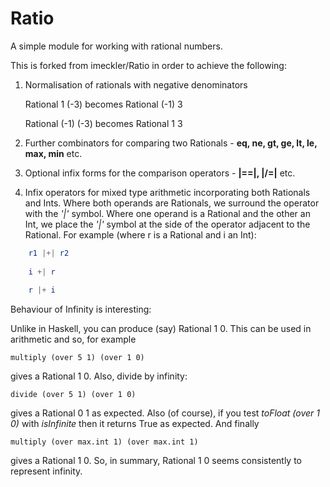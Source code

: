 # Ratio

A simple module for working with rational numbers.

This is forked from imeckler/Ratio in order to achieve the following:

1.  Normalisation of rationals with negative denominators

    Rational 1 (-3) becomes Rational (-1) 3
    
    Rational (-1) (-3) becomes Rational 1 3
    
2.  Further combinators for comparing two Rationals - __eq, ne, gt, ge, lt, le, max, min__ etc.

3.  Optional infix forms for the comparison operators - __|==|, |/=|__ etc.

4.  Infix operators for mixed type arithmetic incorporating both Rationals and Ints.  Where both operands are Rationals, we surround the operator with the _'|'_ symbol.  Where one operand is a Rational and the other an Int, we place the _'|'_ symbol at the side of the operator adjacent to the Rational.  For example (where r is a Rational and i an Int):

```elm
    r1 |+| r2
    
    i +| r
    
    r |+ i
```


Behaviour of Infinity is interesting:

Unlike in Haskell, you can produce (say) Rational 1 0.  This can be used in arithmetic and so, for example

    multiply (over 5 1) (over 1 0)
    
gives a Rational 1 0.  Also, divide by infinity:

    divide (over 5 1) (over 1 0)
    
gives a Rational 0 1 as expected.  Also (of course), if you test _toFloat (over 1 0)_ with _isInfinite_ then it returns True as expected.  And finally

    multiply (over max.int 1) (over max.int 1)
    
gives a Rational 1 0.  So, in summary, Rational 1 0 seems consistently to represent infinity. 

